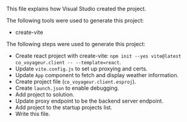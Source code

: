 This file explains how Visual Studio created the project.

The following tools were used to generate this project:
- create-vite

The following steps were used to generate this project:
- Create react project with create-vite: `npm init --yes vite@latest co_voyageur.client -- --template=react`.
- Update `vite.config.js` to set up proxying and certs.
- Update `App` component to fetch and display weather information.
- Create project file (`co_voyageur.client.esproj`).
- Create `launch.json` to enable debugging.
- Add project to solution.
- Update proxy endpoint to be the backend server endpoint.
- Add project to the startup projects list.
- Write this file.

